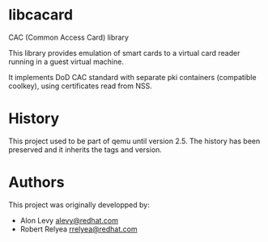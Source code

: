 # libcacard

CAC (Common Access Card) library

This library provides emulation of smart cards to a virtual card
reader running in a guest virtual machine.

It implements DoD CAC standard with separate pki containers
(compatible coolkey), using certificates read from NSS.

# History

This project used to be part of qemu until version 2.5. The history
has been preserved and it inherits the tags and version.

# Authors

This project was originally developped by:

- Alon Levy <alevy@redhat.com>
- Robert Relyea <rrelyea@redhat.com>
